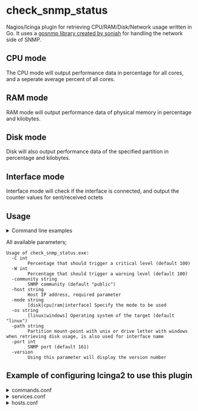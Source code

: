 # check_snmp_status
Nagios/Icinga plugin for retrieving CPU/RAM/Disk/Network usage written in Go. It uses a [gosnmp library created by soniah](https://github.com/soniah/gosnmp)
for handling the network side of SNMP.

## CPU mode
The CPU mode will output performance data in percentage for all cores, and a seperate average percent of all cores.

## RAM mode
RAM mode will output performance data of physical memory in percentage and kilobytes.

## Disk mode
Disk will also output performance data of the specified partition in percentage and kilobytes.

## Interface mode
Interface mode will check if the interface is connected, and output the counter values for sent/received octets

## Usage
<details>
<summary>Command line examples</summary>

Retrieve disk usage of a linux system from a partition mounted on /

```
check_snmp_status.exe -host 10.0.0.1 -community public -mode disk -path / -os linux

DISK / OK - 3% used|'Disk'=1515832KB;;;0;57876188 'Disk %'=3%;100;100;0;100
```

Retrieve disk usage of a windows system from a drive mounted on E:\

```
check_snmp_status.exe -host 10.0.0.2 -community public -mode disk -path E -os windows

DISK E OK - 8% used|'Disk'=39304945664KB;;;0;500106784768 'Disk %'=8%;100;100;0;100
```

Retrieve RAM usage from a linux system

```
check_snmp_status.exe -host 10.0.0.1 -community public -mode ram -os linux

RAM OK - 78% used|'RAM'=9519624KB;;;0;12141468 'RAM %'=78%;100;100;0;100
```

Retrieve CPU usage from a windows system

```
check_snmp_status.exe -host 10.0.0.2 -community public -mode cpu -os windows

CPU OK - 4%|'CPU average'=4%;100;100;0;100 'CPU core 1'=4%;;;0;100 'CPU core 2'=3%;;;0;100 'CPU core 3'=3%;;;0;100 'CPU core 4'=12%;;;0;100 'CPU core 5'=2%;;;0;100 'CPU core 6'=4%;;;0;100 'CPU core 7'=2%;;;0;100 'CPU core 0'=7%;;;0;100
```

Retrieve disk usage and return a warning if the disk usage exceeds 80%, and return a critical if the usage exceeds 95%

```
check_snmp_status.exe -host 10.0.0.3 -community public -mode disk -path E -os windows -C 95 -W 80

DISK E CRITICAL - 99% used|'Disk'=994761728000KB;;;0;1000067821568 'Disk %'=99%;80;95;0;100
```
</details>

All available parameters;

```
Usage of check_snmp_status.exe:
  -C int
        Percentage that should trigger a critical level (default 100)
  -W int
        Percentage that should trigger a warning level (default 100)
  -community string
        SNMP community (default "public")
  -host string
        Host IP address, required parameter
  -mode string
        [disk|cpu|ram|interface] Specify the mode to be used
  -os string
        [linux|windows] Operating system of the target (default "linux")
  -path string
        Partition mount-point with unix or drive letter with windows when retrieving disk usage, is also used for interface name
  -port int
        SNMP port (default 161)
  -version
        Using this parameter will display the version number
```

## Example of configuring Icinga2 to use this plugin
<details>
<summary>commands.conf</summary>

```
object CheckCommand "check-snmp-ram" {
  command = [ PluginDir + "/check_snmp_status" ]

  arguments = {
        "-host"         = "$address$"
        "-port"         = "$snmp_port$"
        "-community"    = "$snmp_community$"
        "-mode"         = "ram"
        "-os"           = "$os$"
        "-C"            = "$ram_critical$"
        "-W"            = "$ram_warning$"
  }
}

object CheckCommand "check-snmp-disk" {
  command = [ PluginDir + "/check_snmp_status" ]

  arguments = {
        "-host"         = "$address$"
        "-port"         = "$snmp_port$"
        "-community"    = "$snmp_community$"
        "-mode"         = "disk"
        "-os"           = "$os$"
        "-C"            = "$disk_critical$"
        "-W"            = "$disk_warning$"
        "-path"         = "$disk_path$"
  }
}

object CheckCommand "check-snmp-cpu" {
  command = [ PluginDir + "/check_snmp_status" ]

  arguments = {
        "-host"         = "$address$"
        "-port"         = "$snmp_port$"
        "-community"    = "$snmp_community$"
        "-mode"         = "cpu"
        "-os"           = "$os$"
        "-C"            = "$cpu_critical$"
        "-W"            = "$cpu_warning$"
  }
}

object CheckCommand "check-snmp-interface" {
  command = [ PluginDir + "/check_snmp_status" ]

  arguments = {
        "-host"         = "$address$"
        "-port"         = "$snmp_port$"
        "-community"    = "$snmp_community$"
        "-mode"         = "interface"
        "-path"         = "$interface_path$"
  }
}

```
</details>
<details>
<summary>services.conf</summary>

```
apply Service "snmp-cpu" {
        import "generic-service"

        check_command = "check-snmp-cpu"

        assign where host.vars.snmp_community != ""
}

apply Service "snmp-ram" {
        import "generic-service"

        check_command = "check-snmp-ram"
        check_interval = 5m

        assign where host.vars.snmp_community != ""
}

apply Service for (disk in host.vars.snmp_disks) {
        import "generic-service"

        check_command = "check-snmp-disk"
        check_interval = 5m
        display_name = "snmp-disk"
        vars.disk_path = disk

        assign where host.vars.snmp_community != "" && host.vars.snmp_disks
}

apply Service for (interface in host.vars.snmp_interfaces) {
        import "generic-service"

        check_command = "check-snmp-interface"
        check_interval = 5m
        display_name = "snmp-interface"
        vars.interface_path = interface

        assign where host.vars.snmp_community != "" && host.vars.snmp_interfaces
}

```
</details>
<details>
<summary>hosts.conf</summary>

```
object Host "linux-host1" {
        import "generic-host"
        address = "10.0.0.1"

        vars.os = "linux"
        vars.snmp_community = "public"

        vars.snmp_disks = ["/", "/var"]
        vars.snmp_interfaces = ["eth0"]
}
```
</details>
